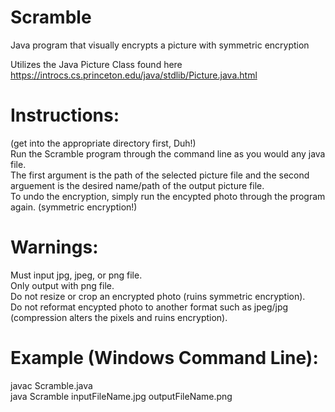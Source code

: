 # Scramble
Java program that visually encrypts a picture with symmetric encryption    

Utilizes the Java Picture Class found here https://introcs.cs.princeton.edu/java/stdlib/Picture.java.html    

# Instructions:
(get into the appropriate directory first, Duh!)    
Run the Scramble program through the command line as you would any java file.    
The first argument is the path of the selected picture file and the second arguement is the desired name/path of the output picture file.    
To undo the encryption, simply run the encypted photo through the program again. (symmetric encryption!)    

# Warnings:
Must input jpg, jpeg, or png file.    
Only output with png file.    
Do not resize or crop an encrypted photo (ruins symmetric encryption).    
Do not reformat encypted photo to another format such as jpeg/jpg (compression alters the pixels and ruins encryption).    

# Example (Windows Command Line):
javac Scramble.java     
java Scramble inputFileName.jpg outputFileName.png
